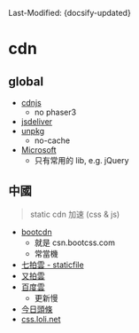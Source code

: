 Last-Modified: {docsify-updated}

# cdn

## global

- [cdnjs](https://cdnjs.com/)
  - no phaser3
- [jsdeliver](https://www.jsdelivr.com/)
- [unpkg](https://unpkg.com/)
  - no-cache
- [Microsoft](https://docs.microsoft.com/en-us/aspnet/ajax/cdn/overview)
  - 只有常用的 lib, e.g. jQuery

## 中國

> static cdn 加速 (css & js)

- [bootcdn](http://www.bootcdn.cn/)
  - 就是 csn.bootcss.com
  - 常當機
- [七拍雲 - staticfile](https://www.staticfile.org/)
- [又拍雲](http://jscdn.upai.com/)
- [百度雲](http://cdn.code.baidu.com/)
  - 更新慢
- [今日頭條](https://cdn.bytedance.com/)
- [css.loli.net](https://css.net/)